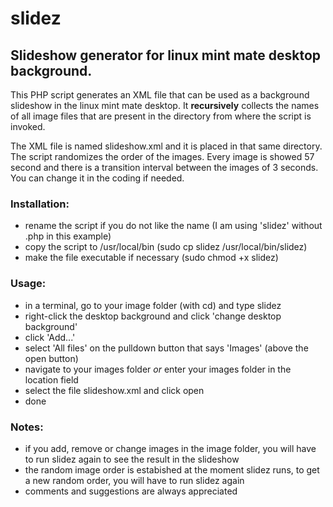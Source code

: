# slidez

## Slideshow generator for linux mint mate desktop background.

This PHP script generates an XML file that can be used as a background slideshow in the linux mint mate desktop. It __recursively__ collects the names of all image files that are present in the directory from where the script is invoked. 

The XML file is named slideshow.xml and it is placed in that same directory.
The script randomizes the order of the images. Every image is showed 57 second and there is a transition interval between the images of 3 seconds. You can change it in the coding if needed.

### Installation:
- rename the script if you do not like the name (I am using 'slidez' without .php in this example)
- copy the script to /usr/local/bin (sudo cp slidez /usr/local/bin/slidez)
- make the file executable if necessary (sudo chmod +x slidez)

### Usage:
- in a terminal, go to your image folder (with cd) and type slidez 
- right-click the desktop background and click 'change desktop background'
- click 'Add...'
- select 'All files' on the pulldown button that says 'Images' (above the open button)
- navigate to your images folder _or_ enter your images folder in the location field
- select the file slideshow.xml and click open
- done

### Notes:
- if you add, remove or change images in the image folder, you will have to run slidez again to see the result in the slideshow
- the random image order is estabished at the moment slidez runs, to get a new random order, you will have to run slidez again 
- comments and suggestions are always appreciated

